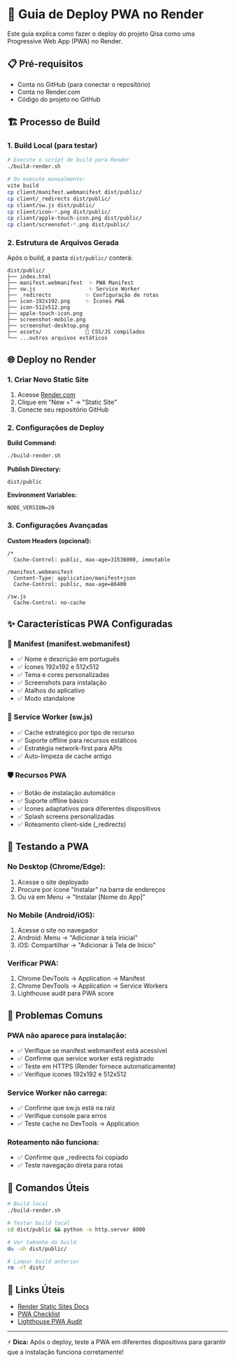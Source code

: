 # 🚀 Guia de Deploy PWA no Render

Este guia explica como fazer o deploy do projeto Qisa como uma Progressive Web App (PWA) no Render.

## 📋 Pré-requisitos

- Conta no GitHub (para conectar o repositório)
- Conta no Render.com
- Código do projeto no GitHub

## 🏗️ Processo de Build

### 1. Build Local (para testar)

```bash
# Execute o script de build para Render
./build-render.sh

# Ou execute manualmente:
vite build
cp client/manifest.webmanifest dist/public/
cp client/_redirects dist/public/
cp client/sw.js dist/public/
cp client/icon-*.png dist/public/
cp client/apple-touch-icon.png dist/public/
cp client/screenshot-*.png dist/public/
```

### 2. Estrutura de Arquivos Gerada

Após o build, a pasta `dist/public/` conterá:
```
dist/public/
├── index.html
├── manifest.webmanifest  ✨ PWA Manifest
├── sw.js                 ✨ Service Worker
├── _redirects           ✨ Configuração de rotas
├── icon-192x192.png     ✨ Ícones PWA
├── icon-512x512.png
├── apple-touch-icon.png
├── screenshot-mobile.png
├── screenshot-desktop.png
├── assets/              📁 CSS/JS compilados
└── ...outros arquivos estáticos
```

## 🌐 Deploy no Render

### 1. Criar Novo Static Site

1. Acesse [Render.com](https://render.com)
2. Clique em "New +" → "Static Site"
3. Conecte seu repositório GitHub

### 2. Configurações de Deploy

**Build Command:**
```bash
./build-render.sh
```

**Publish Directory:**
```
dist/public
```

**Environment Variables:**
```
NODE_VERSION=20
```

### 3. Configurações Avançadas

**Custom Headers (opcional):**
```
/*
  Cache-Control: public, max-age=31536000, immutable

/manifest.webmanifest
  Content-Type: application/manifest+json
  Cache-Control: public, max-age=86400

/sw.js
  Cache-Control: no-cache
```

## ✨ Características PWA Configuradas

### 📱 Manifest (manifest.webmanifest)
- ✅ Nome e descrição em português
- ✅ Ícones 192x192 e 512x512
- ✅ Tema e cores personalizadas
- ✅ Screenshots para instalação
- ✅ Atalhos do aplicativo
- ✅ Modo standalone

### 🔧 Service Worker (sw.js)
- ✅ Cache estratégico por tipo de recurso
- ✅ Suporte offline para recursos estáticos
- ✅ Estratégia network-first para APIs
- ✅ Auto-limpeza de cache antigo

### 🛡️ Recursos PWA
- ✅ Botão de instalação automático
- ✅ Suporte offline básico
- ✅ Ícones adaptativos para diferentes dispositivos
- ✅ Splash screens personalizadas
- ✅ Roteamento client-side (_redirects)

## 🧪 Testando a PWA

### No Desktop (Chrome/Edge):
1. Acesse o site deployado
2. Procure por ícone "Instalar" na barra de endereços
3. Ou vá em Menu → "Instalar [Nome do App]"

### No Mobile (Android/iOS):
1. Acesse o site no navegador
2. Android: Menu → "Adicionar à tela inicial"
3. iOS: Compartilhar → "Adicionar à Tela de Início"

### Verificar PWA:
1. Chrome DevTools → Application → Manifest
2. Chrome DevTools → Application → Service Workers
3. Lighthouse audit para PWA score

## 🐛 Problemas Comuns

### PWA não aparece para instalação:
- ✅ Verifique se manifest.webmanifest está acessível
- ✅ Confirme que service worker está registrado
- ✅ Teste em HTTPS (Render fornece automaticamente)
- ✅ Verifique ícones 192x192 e 512x512

### Service Worker não carrega:
- ✅ Confirme que sw.js está na raiz
- ✅ Verifique console para erros
- ✅ Teste cache no DevTools → Application

### Roteamento não funciona:
- ✅ Confirme que _redirects foi copiado
- ✅ Teste navegação direta para rotas

## 🎯 Comandos Úteis

```bash
# Build local
./build-render.sh

# Testar build local
cd dist/public && python -m http.server 8000

# Ver tamanho do build
du -sh dist/public/

# Limpar build anterior
rm -rf dist/
```

## 🔗 Links Úteis

- [Render Static Sites Docs](https://render.com/docs/static-sites)
- [PWA Checklist](https://web.dev/pwa-checklist/)
- [Lighthouse PWA Audit](https://developers.google.com/web/tools/lighthouse)

---

⚡ **Dica:** Após o deploy, teste a PWA em diferentes dispositivos para garantir que a instalação funciona corretamente!